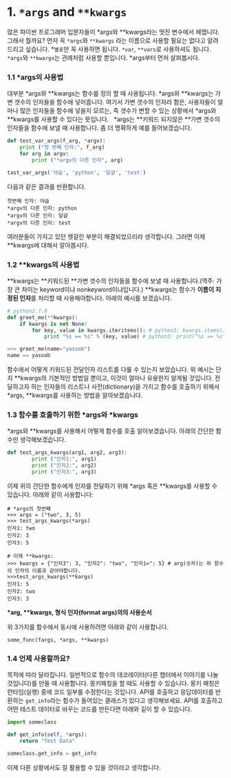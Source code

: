 # 1. `*args` and `**kwargs`

많은 파이썬 프로그래머 입문자들이 \*args와 \*\*kwargs라는 멋진 변수에서 헤맵니다. 그래서 뭘까요? 먼저 꼭 `*args`와 `**kwargs` 라는 이름으로 사용할 필요는 없다고 알려드리고 싶습니다.  \*`별표`만 꼭 사용하면 됩니다. `*var`,  `**vars`로 사용하셔도 됩니다. `*args`와 `**kwargs`는 관례처럼 사용할 뿐입니다. \*args부터 먼저 살펴봅시다.

### 1.1 \*args의 사용법

대부분 \*args와 \*\*kwargs는 함수를 정의 할 때 사용됩니다. \*args와 \*\*kwargs는 가변 갯수의 인자들을 함수에 넣어줍니다. 여기서 가변 갯수의 인자라 함은, 사용자들이 얼마나 많은 인자들을 함수에 넣을지 모르는, 즉 갯수가 변할 수 있는 상황에서 \*args와 \*\*kwargs를 사용할 수 있다는 뜻입니다.  
\*args는 **키워드 되지않은 **가변 갯수의 인자들을 함수에 보낼 때 사용합니다. 좀 더 명확하게 예를 들어보겠습니다.

```py
def test_var_args(f_arg, *argv):
    print ("첫 번째 인자:", f_arg)
    for arg in argv:
        print ("*argv의 다른 인자", arg)

tast_var_args('야숩', 'python', '달걀', 'test')
```

다음과 같은 결과를 반환합니다.

```
첫번째 인자: 야숩
*argv의 다른 인자: python
*argv의 다른 인자: 달걀
*argv의 다른 인자: test
```

여러분들이 가지고 있던 헷갈린 부분이 해결되었으리라 생각합니다. 그러면 이제 \*\*kwargs에 대해서 알아봅시다.

### 1.2 \*\*kwargs의 사용법

\*\*kwargs는 **키워드된 **가변 갯수의 인자들을 함수에 보낼 때 사용합니다.\(역주:  가장 큰 차이는 keyword이냐 nonkeyword이냐입니다.\) \*\*kwargs는 함수가 **이름이 지정된 인자**를 처리할 때 사용해야합니다. 아래의 예시를 보겠습니다.

```py
# python2.7.9
def greet_me(**kwargs):
    if kwargs is not None:
        for key, value in kwargs.iteritems(): # python3: kwargs.items()
            print "%s == %s" % (key, value) # python3: print("%s == %s" % (key, value))

>>> greet_me(name="yasoob")
name == yasoob
```

함수에서 어떻게 키워드된 전달인자 리스트를  다룰 수 있는지 보았습니다. 위 예시는 단지 \*\*kwargs의 기본적인 방법일 뿐이고, 이것이 얼마나 유용한지 알게될 것입니다. 전달하고자 하는 인자들의 리스트나 사전\(dictionary\)을 가지고 함수를 호출하기 위해서 \*args, \*\*kwargs를 사용하는 방법을 알아보겠습니다.

### 1.3 함수를 호출하기 위한 \*args와 \*kwargs

\*args와 \*\*kwargs를 사용해서 어떻게 함수를 호출 알아보겠습니다. 아래의 간단한 함수만 생각해보겠습니다.

```py
def test_args_kwargs(arg1, arg2, arg3):
        print ("인자1:", arg1)
        print ("인자2:", arg2)
        print ("인자3:", arg3)
```

이제 위의 간단한 함수에게 인자를 전달하기 위해 \*args 혹은 \*\*kwargs를 사용할 수 있습니다. 아래와 같이 사용합니다:

```
# *args의 첫번째
>>> args = ("two", 3, 5)
>>> test_args_kwargs(*args)
인자1: two
인자2: 3
인자3: 5

# 이제 **kwargs:
>>> kwargs = {"인자3": 3, "인자2": "two", "인자1=": 5} # arg(숫자)는 위 함수의 인자의 이름과 같아야합니다.
>>>test_args_kwargs(**kargs)
인자1: 5
인자2: two
인자3: 3
```

**\*arg, \*\*kwargs, 형식 인자\(format args\)의의 사용순서**

위 3가지를 함수에서 동시에 사용하려면 아래와 같이 사용합니다.

```
some_func(fargs, *args, **kwargs)
```

### 1.4 언제 사용할까요?

목적에 따라 달라집니다. 일반적으로 함수의 데코레이터\(다른 챕터에서 이야기를 나눌 것입니다\)를 만들 때 사용합니다. 몽키패칭을 할 때도 사용할 수 있습니다. 몽키 패칭은 런타임\(실행\) 중에 코드 일부를 수정한다는 것입니다. API를 호출하고 응답데이터를 반환하는 `get_info`라는 함수가 들어있는 클래스가 있다고 생각해보세요. API를 호출하고 어떤 테스트 데이터로 바꾸는 코드를 만든다면 아래와 깉이 할 수 있습니다.

```py
import someclass

def get_info(self, *args):
    return "Test Data"

someclass.get_info = get_info
```

이제 다른 상황에서도 잘 활용할 수 있을 것이라고 생각합니다.

